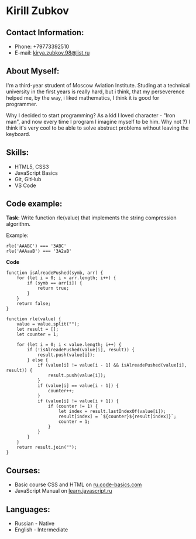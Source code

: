 # Kirill Zubkov

## Contact Information:

- Phone: +79773392510
- E-mail: kirya.zubkov.98@list.ru

## About Myself:

I'm a third-year strudent of Moscow Aviation Institute. Studing at a technical university in the first years is really hard, but i think, that my perseverence helped me, by the way, i liked mathematics, I think it is good for programmer.

Why I decided to start programming? As a kid I loved character - "Iron man", and now every time I program I imagine myself to be him. Why not ?) I think it's very cool to be able to solve abstract problems without leaving the keyboard.

## Skills:

- HTML5, CSS3
- JavaScript Basics
- Git, GitHub
- VS Code

## Code example:

**Task:**
Write function rle(value) that implements the string compression algorithm.

Example:

```
rle('AAABC') === '3ABC'
rle('AAAaaB') === '3A2aB'
```

**Code**

```
function isAlreadePushed(symb, arr) {
    for (let i = 0; i < arr.length; i++) {
        if (symb == arr[i]) {
            return true;
        }
    }
    return false;
}

function rle(value) {
    value = value.split("");
    let result = [];
    let counter = 1;

    for (let i = 0; i < value.length; i++) {
        if (!isAlreadePushed(value[i], result)) {
            result.push(value[i]);
        } else {
            if (value[i] != value[i - 1] && isAlreadePushed(value[i], result)) {
                result.push(value[i]);
            }
            if (value[i] == value[i - 1]) {
                counter++;
            }
            if (value[i] != value[i + 1]) {
                if (counter != 1) {
                    let index = result.lastIndexOf(value[i]);
                    result[index] = `${counter}${result[index]}`;
                    counter = 1;
                }
            }
        }
    }
    return result.join("");
}
```

## Courses:

- Basic course CSS and HTML on [ru.code-basics.com](https://ru.code-basics.com/languages/html)
- JavaScript Manual on [learn.javascript.ru](https://learn.javascript.ru/)

## Languages:

- Russian - Native
- English - Intermediate
